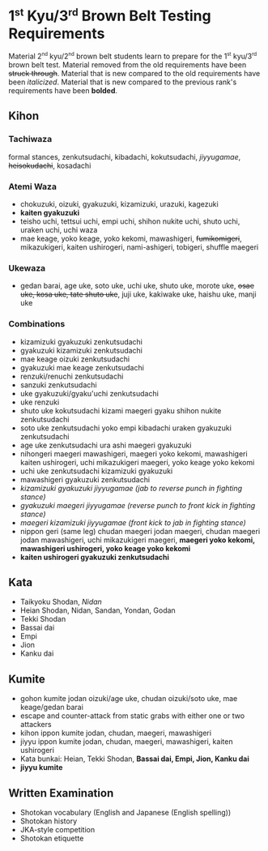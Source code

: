 <!-- markdownlint-disable no-inline-html -->
# 1<sup><small>st</small></sup> Kyu/3<sup><small>rd</small></sup> Brown Belt Testing Requirements

Material 2<sup><small>nd</small></sup> kyu/2<sup><small>nd</small></sup> brown belt students learn to prepare for
the 1<sup><small>st</small></sup> kyu/3<sup><small>rd</small></sup> brown belt test.
Material removed from the old requirements have been ~~struck through~~.
Material that is new compared to the old requirements have been *italicized*.
Material that is new compared to the previous rank's requirements have been **bolded**.

## Kihon

### Tachiwaza

formal stances, zenkutsudachi, kibadachi, kokutsudachi, *jiyyugamae*, ~~heisokudachi~~, kosadachi

### Atemi Waza

* chokuzuki, oizuki, gyakuzuki, kizamizuki, urazuki, kagezuki
* **kaiten gyakuzuki**
* teisho uchi, tettsui uchi, empi uchi, shihon nukite uchi, shuto uchi, uraken uchi, uchi waza
* mae keage, yoko keage, yoko kekomi, mawashigeri, ~~fumikomigeri~~, mikazukigeri, kaiten ushirogeri, nami-ashigeri, tobigeri, shuffle maegeri

### Ukewaza

* gedan barai, age uke, soto uke, uchi uke, shuto uke, morote uke, ~~osae uke, kosa uke, tate shuto uke~~, juji uke, kakiwake uke, haishu uke, manji uke

### Combinations

* kizamizuki gyakuzuki zenkutsudachi
* gyakuzuki kizamizuki zenkutsudachi
* mae keage oizuki zenkutsudachi
* gyakuzuki mae keage zenkutsudachi
* renzuki/renuchi zenkutsudachi
* sanzuki zenkutsudachi
* uke gyakuzuki/gyaku'uchi zenkutsudachi
* uke renzuki
* shuto uke kokutsudachi kizami maegeri gyaku shihon nukite zenkutsudachi
* soto uke zenkutsudachi yoko empi kibadachi uraken gyakuzuki zenkutsudachi
* age uke zenkutsudachi ura ashi maegeri gyakuzuki
* nihongeri maegeri mawashigeri, maegeri yoko kekomi, mawashigeri kaiten ushirogeri, uchi mikazukigeri maegeri, yoko keage yoko kekomi
* uchi uke zenkutsudachi kizamizuki gyakuzuki
* mawashigeri gyakuzuki zenkutsudachi
* *kizamizuki gyakuzuki jiyyugamae (jab to reverse punch in fighting stance)*
* *gyakuzuki maegeri jiyyugamae (reverse punch to front kick in fighting stance)*
* *maegeri kizamizuki jiyyugamae (front kick to jab in fighting stance)*
* nippon geri (same leg) chudan maegeri jodan maegeri, chudan maegeri jodan mawashigeri, uchi mikazukigeri maegeri, **maegeri yoko kekomi, mawashigeri ushirogeri, yoko keage yoko kekomi**
* **kaiten ushirogeri gyakuzuki zenkutsudachi**

## Kata

* Taikyoku Shodan, *Nidan*
* Heian Shodan, Nidan, Sandan, Yondan, Godan
* Tekki Shodan
* Bassai dai
* Empi
* Jion
* Kanku dai

## Kumite

* gohon kumite jodan oizuki/age uke, chudan oizuki/soto uke, mae keage/gedan barai
* escape and counter-attack from static grabs with either one or two attackers
* kihon ippon kumite jodan, chudan, maegeri, mawashigeri
* jiyyu ippon kumite jodan, chudan, maegeri, mawashigeri, kaiten ushirogeri
* Kata bunkai: Heian, Tekki Shodan, **Bassai dai, Empi, Jion, Kanku dai**
* **jiyyu kumite**

## Written Examination

* Shotokan vocabulary (English and Japanese (English spelling))
* Shotokan history
* JKA-style competition
* Shotokan etiquette
